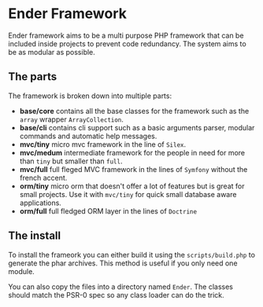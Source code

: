 Ender Framework
===============
Ender framework aims to be a multi purpose PHP framework that can be included inside projects to prevent code redundancy.
The system aims to be as modular as possible.

The parts
---------
The framework is broken down into multiple parts:

 * **base/core** contains all the base classes for the framework such as the `array` wrapper `ArrayCollection`.
 * **base/cli** contains cli support such as a basic arguments parser, modular commands and automatic help messages.
 * **mvc/tiny** micro mvc framework in the line of `Silex`.
 * **mvc/medum** intermediate framework for the people in need for more than `tiny` but smaller than `full`.
 * **mvc/full** full fleged MVC framework in the lines of `Symfony` without the french accent.
 * **orm/tiny** micro orm that doesn't offer a lot of features but is great for small projects. Use it with `mvc/tiny` for quick small database aware applications.
 * **orm/full** full fledged ORM layer in the lines of `Doctrine`

The install
-----------
To install the frameork you can either build it using the `scripts/build.php` to generate the phar archives. This method is useful if you only need one module.

You can also copy the files into a directory named `Ender`. The classes should match the PSR-0 spec so any class loader can do the trick.
